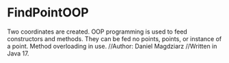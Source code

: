 # FindPointOOP
Two coordinates are created. OOP programming is used to feed constructors and methods. They can be fed no points, points, or instance of a point. Method overloading in use.
//Author: Daniel Magdziarz 
//Written in Java 17.
